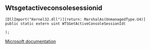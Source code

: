 ## Wtsgetactiveconsolesessionid

```
[DllImport("Kernel32.dll")][return: MarshalAs(UnmanagedType.U4)]
public static extern uint WTSGetActiveConsoleSessionId(
   
);
```

[Microsoft documentation](https://docs.microsoft.com/en-us/windows/win32/api/wtsapi32/nf-wtsapi32-wtsgetactiveconsolesessionid)

